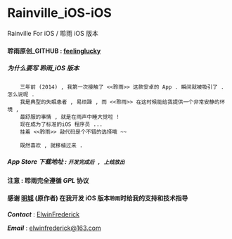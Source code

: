 # Rainville_iOS-iOS
Rainville For iOS /  聆雨 iOS 版本

#### 聆雨原创_GITHUB : [feelinglucky](https://github.com/feelinglucky/Rainville/)

##### 为什么要写 聆雨_iOS 版本

		三年前 (2014) , 我第一次接触了 <<聆雨>> 这款安卓的 App . 瞬间就被吸引了 . 怎么说呢 .
		我是典型的失眠患者 , 易烦躁 , 而 <<聆雨>> 在这时候能给我提供一个非常安静的环境 ,
		最舒服的事情 , 就是在雨声中睡大觉啦 !
		现在成为了标准的iOS 程序员 ... 
		挂着 <<聆雨>> 敲代码是个不错的选择哦 ~~
		
		既然喜欢 , 就移植过来 .

##### App Store 下载地址 : `开发完成后 , 上线放出`

#### 注意 : 聆雨完全遵循 __*GPL*__ 协议

#### 感谢 [明城](lucky@gracecode.com) (原作者) 在我开发 iOS 版本`聆雨`时给我的支持和技术指导 

__*Contact*__ : [ElwinFrederick](elwinfrederick@163.com) 

__*Email*__ : <elwinfrederick@163.com>